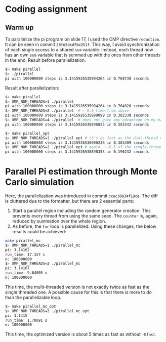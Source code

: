 # Coding assignment
## Warm up
To parallelize the pi program on slide 17, I used the OMP directive `reduction`.
It can be seen in commit `28fe5dcd76e251f`.
This way, I avoid synchronization of each single access to a shared `sum` variable.
Instead, each thread now has an own `sum` variable that is summed up with the ones from other threads in the end.
Result before parallelization:
```bash
$> make pirallel
$> ./pirallel
pi with 100000000 steps is 3.1415926535904264 in 0.768738 seconds
```
Result after parallelization:
```bash
$> make pirallel
$> OMP_NUM_THREADS=1 ./pirallel
pi with 100000000 steps is 3.1415926535904264 in 0.764026 seconds
$> OMP_NUM_THREADS=2 ./pirallel  # ~ 0.5 time from above
pi with 100000000 steps is 3.1415926535899099 in 0.382338 seconds
$> OMP_NUM_THREADS=4 ./pirallel  # does not give any advantage on my machine
pi with 100000000 steps is 3.1415926535896825 in 0.383342 seconds
```

```bash
$> make pirallel_opt
$> OMP_NUM_THREADS=1 ./pirallel_opt # it's as fast as the dual-thread version above
pi with 100000000 steps is 3.1415926535900236 in 0.384309 seconds
$> OMP_NUM_THREADS=2 ./pirallel_opt # again, ~ 0.5 of the single-threaded time
pi with 100000000 steps is 3.1415926535898353 in 0.196232 seconds
```

# Parallel Pi estimation through Monte Carlo simulation
Here, the parallelization was introduced in commit `ccac30834f19ce`.
The diff is cluttered due to the formatter, but there are 2 essential parts:
1. Start a parallel region including the random generator creation. This prevents every thread from using the same seed.
The `counter` is, again, reduced by summation over the whole region.
2. As before, the `for` loop is parallelized.
Using these changes, the below results could be achieved:
```bash
make pirallel_mc
$> OMP_NUM_THREADS=1 ./pirallel_mc
pi: 3.14162
run_time: 17.157 s
n: 100000000
$> OMP_NUM_THREADS=2 ./pirallel_mc
pi: 3.14167
run_time: 9.04005 s
n: 100000000
```
This time, the multi-threaded version is not exactly twice as fast as the single threaded one.
A possible cause for this is that there is more to do than the parallelizable loop.
```bash
$> make pirallel_mc_opt
$> OMP_NUM_THREADS=2 ./pirallel_mc_opt
pi: 3.1415
run_time: 1.70091 s
n: 100000000
```
This time, the optimized version is about 5 times as fast as without `-Ofast`.
